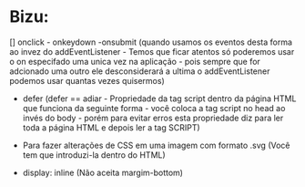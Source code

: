 # Bizu:

[] onclick - onkeydown -onsubmit (quando usamos os eventos desta forma ao invez do addEventListener - Temos que ficar atentos só poderemos usar o on especifado uma unica vez na aplicação - pois sempre que for adcionado uma outro ele desconsiderará a ultima o addEventListener podemos usar quantas vezes quisermos)

- defer (defer == adiar - Propriedade da tag script dentro da página HTML que funciona da seguinte forma - você coloca a tag script no head ao invés do body - porém para evitar erros esta propriedade diz para ler toda a página HTML e depois ler a tag SCRIPT)

* Para fazer alterações de CSS em uma imagem com formato .svg (Você tem que introduzi-la dentro do HTML)

* display: inline (Não aceita margim-bottom)
